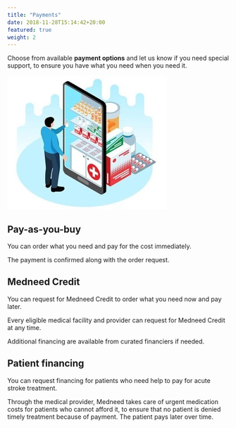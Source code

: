 ```yaml
---
title: "Payments"
date: 2018-11-28T15:14:42+20:00 
featured: true
weight: 2
---
```


Choose from available **payment options** and let us know if you need special support, to ensure you have what you need when you need it.  

![Some medicines](/images/illustrations/med-online.jpg)

## Pay-as-you-buy 
You can order what you need and pay for the cost immediately. 

The payment is confirmed along with the order request.


## Medneed Credit 
You can request for Medneed Credit to order what you need now and pay later. 

Every eligible medical facility and provider can request for Medneed Credit at any time. 

Additional financing are available from curated financiers if needed.


## Patient financing 

You can request financing for patients who need help to pay for acute stroke treatment. 

Through the medical provider, Medneed takes care of urgent medication costs for patients who cannot afford it, to ensure that no patient is denied timely treatment because of payment. The patient pays later over time. 

